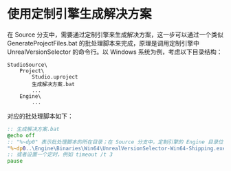 # 使用定制引擎生成解决方案

在 Source 分支中，需要通过定制引擎来生成解决方案，这一步可以通过一个类似 GenerateProjectFiles\.bat 的批处理脚本来完成，原理是调用定制引擎中 UnrealVersionSelector 的命令行。以 Windows 系统为例，考虑以下目录结构：

```
StudioSource\
    Project\
        Studio.uproject
        生成解决方案.bat
        ...
    Engine\
        ...
```

对应的批处理脚本如下：

```bat
:: 生成解决方案.bat
@echo off
:: "%~dp0" 表示批处理脚本的所在目录；在 Source 分支中，定制引擎的 Engine 目录位于批处理脚本所在目录的上一级目录
"%~dp0..\Engine\Binaries\Win64\UnrealVersionSelector-Win64-Shipping.exe" /projectfiles "%~dp0Studio.uproject"
:: 或者设置一个定时，例如 timeout /t 3
pause
```

